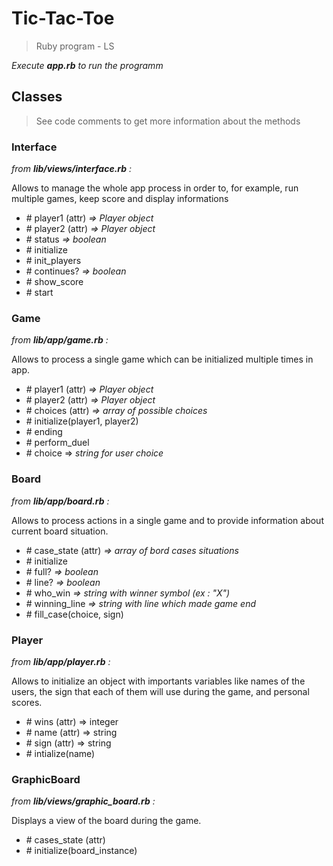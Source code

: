 # Tic-Tac-Toe

> Ruby program - LS

*Execute **app.rb** to run the programm*

## Classes

> See code comments to get more information about the methods

### Interface

*from **lib/views/interface.rb** :*

Allows to manage the whole app process in order to, for example, run multiple games, keep score and display informations

- \# player1 (attr) *=> Player object*
- \# player2 (attr) *=> Player object*
- \# status *=> boolean*
- \# initialize
- \# init_players
- \# continues? *=> boolean*
- \# show_score
- \# start

### Game

*from **lib/app/game.rb** :*

Allows to process a single game which can be initialized multiple times in app.

- \# player1 (attr) *=> Player object*
- \# player2 (attr) *=> Player object*
- \# choices (attr) *=> array of possible choices*
- \# initialize(player1, player2)
- \# ending
- \# perform_duel
- \# choice => *string for user choice*

### Board

*from **lib/app/board.rb** :*

Allows to process actions in a single game and to provide information about current board situation.

- \# case_state (attr) *=> array of bord cases situations*
- \# initialize
- \# full? *=> boolean*
- \# line? *=> boolean*
- \# who_win *=> string with winner symbol (ex : "X")*
- \# winning_line *=> string with line which made game end*
- \# fill_case(choice, sign)

### Player

*from **lib/app/player.rb** :*

Allows to initialize an object with importants variables like names of the users, the sign that each of them will use during the game, and personal scores.

- \# wins (attr) => integer
- \# name (attr) => string
- \# sign (attr) => string
- \# intialize(name)

### GraphicBoard

*from **lib/views/graphic_board.rb** :*

Displays a view of the board during the game.

- \# cases_state (attr)
- \# initialize(board_instance)
